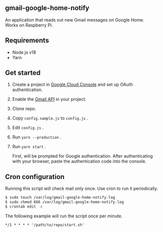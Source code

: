 gmail-google-home-notify
-------
An application that reads out new Gmail messages on Google Home.<br>
Works on Raspberry Pi.

## Requirements

- Node.js v18
- Yarn

## Get started

1. Create a project in [Google Cloud Console](https://console.cloud.google.com) and set up OAuth authentication.
2. Enable the [Gmail API](https://console.cloud.google.com/apis/api/gmail.googleapis.com) in your project.
3. Clone repo.
4. Copy `config.sample.js` to `config.js` .
5. Edit `config.js` .
6. Run `yarn --production` .
7. Run `yarn start` .

    First, will be prompted for Google authentication. After authenticating with your browser, paste the authentication code into the console.

## Cron configuration

Running this script will check mail only once. Use cron to run it periodically.

```bash
$ sudo touch /var/log/gmail-google-home-notify.log
$ sudo chmod 666 /var/log/gmail-google-home-notify.log
$ crontab edit -e
```

The following example will run the script once per minute.

```
*/1 * * * * '/path/to/repo/start.sh'
```

